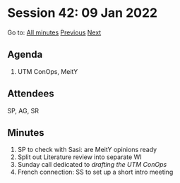 # Session 42: 09 Jan 2022

Go to: [All minutes](#) [Previous](07.md) [Next](11.md)

## Agenda

1. UTM ConOps, MeitY

## Attendees

SP, AG, SR

## Minutes

1. SP to check with Sasi: are MeitY opinions ready
2. Split out Literature review into separate WI
3. Sunday call dedicated to *drafting the UTM ConOps*
4. French connection: SS to set up a short intro meeting
